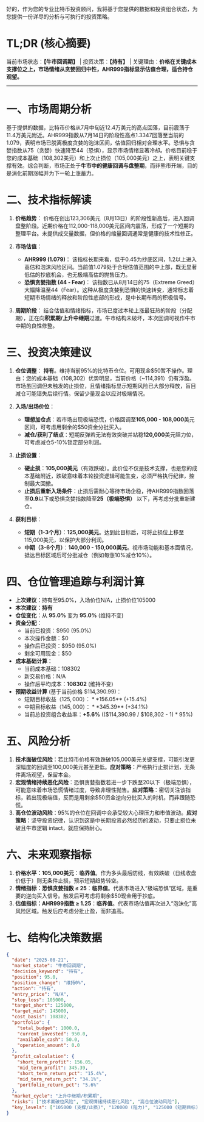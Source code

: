 好的，作为您的专业比特币投资顾问，我将基于您提供的数据和投资组合状态，为您提供一份详尽的分析与可执行的投资策略。

# TL;DR (核心摘要)

当前市场状态：**【牛市回调期】** | 投资决策：**【持有】** | 关键理由：**价格在关键成本支撑位之上，市场情绪从贪婪回归中性，AHR999指标显示估值合理，适合持仓观望。**

---

# 一、市场周期分析

基于提供的数据，比特币价格从7月中旬近12.4万美元的高点回落，目前震荡于11.4万美元附近。AHR999指数从7月14日的阶段性高点1.3347回落至当前的1.079，表明市场已脱离极度贪婪的泡沫区间，估值回归相对合理水平。恐惧与贪婪指数从75（贪婪）快速降至44（恐惧），显示市场情绪显著冷却。价格目前稳于您的成本基础（108,302美元）和上次止损位（105,000美元）之上，表明关键支撑有效。综合判断，市场正处于**牛市中的健康回调与盘整期**，而非熊市开端，目的是消化前期涨幅并为下一轮上涨蓄力。

# 二、技术指标解读

1.  **价格趋势**： 价格在创出123,306美元（8月13日）的阶段性新高后，进入回调盘整阶段。近期价格在112,000-118,000美元区间内震荡，形成了一个短期的整理平台。未提供成交量数据，但价格的缩量回调通常是健康的技术性修正。

2.  **市场估值**：
    *   **AHR999 (1.079)**： 该指标长期来看，低于0.45为抄底区间，1.2以上进入高估和泡沫风险区间。当前值1.079处于合理估值范围的中上部，既无显著低估的抄底机会，也无极端高估的抛售压力。
    *   **恐惧贪婪指数 (44 - Fear)**： 该指数已从8月14日的75（Extreme Greed）大幅降温至44（Fear）。这种从极度贪婪到恐惧的快速转变，通常标志着短期市场情绪的释放和阶段性底部的形成，是中长期布局的积极信号。

3.  **周期阶段**： 结合估值和情绪指标，市场已度过本轮上涨最狂热的阶段（分配期），正在向**积累期/上升中继期**过渡。牛市结构未破坏，本次回调可视作牛市中期的良性修整。

# 三、投资决策建议

1.  **仓位调整**： **持有**。维持当前95%的比特币仓位。可用现金$50暂不操作。理由：您的成本基础（108,302）优势明显，当前价格（~114,391）仍有浮盈。市场虽回调但未触发的止损位，且情绪指标显示短期风险已大部分释放，盲目减仓可能错失后续行情。保留少量现金以应对极端情况。

2.  **入场/出场价位**：
    *   **理想加仓点**：若市场出现极端恐慌，价格回调至**105,000 - 108,000**美元区间，可考虑用剩余的$50资金分批买入。
    *   **减仓/获利了结点**：短期反弹若无法有效突破并站稳**120,000**美元阻力位，可考虑减仓5-10%锁定部分利润。

3.  **止损设置**：
    *   **硬止损**：**105,000美元**（有效跌破）。此价位不仅是技术支撑，也是您的成本基础附近，跌破意味着本轮投资逻辑可能生变，必须严格执行纪律，控制最大回撤。
    *   **止损后重新入场条件**：止损后需耐心等待市场企稳，待AHR999指数回落至**0.9**以下或恐惧贪婪指数降至**25（极端恐惧）** 以下，再考虑分批重新建仓。

4.  **获利目标**：
    *   **短期（1-3个月）**：**125,000美元**。达到此目标后，可将止损位上移至115,000美元，以保护大部分利润。
    *   **中期（3-6个月）**：**140,000 - 150,000美元**。视市场动能和基本面情况，抵达目标区域后可分批减仓（例如每涨10%减仓10%）。

# 四、仓位管理追踪与利润计算

*   **上次建议**：持有至95.0%，入场价位N/A，止损价位105000
*   **本次建议**：**持有**
*   **仓位变化**：从 **95.0%** 变为 **95.0%** (维持不变)
*   **资金分配**：
    *   当前已投资：$950 (95.0%)
    *   本次操作金额：$0
    *   操作后已投资：$950 (95.0%)
    *   剩余可用现金：$50
*   **成本基础计算**：
    *   当前成本基础：108302
    *   新交易价格：N/A
    *   操作后平均成本：**108302** (维持不变)
*   **预期收益计算** (基于当前价格 $114,390.99)：
    *   短期目标收益（$125,000）：**$156.05** (+15.4%)
    *   中期目标收益（$145,000）：**$345.39** (+34.1%)
    *   当前总投资组合收益率：**+5.6%** (($114,390.99 / $108,302 - 1) * 95%)

# 五、风险分析

1.  **技术面破位风险**：若比特币价格有效跌破105,000美元关键支撑，可能引发更深幅度的回调至100,000美元甚至更低。**应对策略**：严格执行止损计划，无条件离场观望，保留本金。
2.  **宏观情绪持续恶化风险**：恐惧贪婪指数若进一步下跌至20以下（极端恐惧），可能意味着市场恐慌情绪过度，导致非理性抛售。**应对策略**：密切关注该指标，若出现极端值，反而是用剩余$50资金逆向分批买入的时机，而非跟随恐慌。
3.  **高仓位波动风险**：95%的仓位在回调中会承受较大心理压力和市值波动。**应对策略**：坚守投资纪律，认识到这是中长期投资必然经历的波动，只要止损位未破且牛市逻辑 intact，就应保持耐心。

# 六、未来观察指标

1.  **价格水平：105,000美元**：**临界值**。作为多头最后防线，有效跌破（日线收盘价低于）则无条件止损，预示短期趋势转空。
2.  **情绪指标：恐惧贪婪指数 ≤ 25**：**临界值**。代表市场进入“极端恐惧”区域，是重要的逆向买入信号。触发后可考虑将剩余$50现金用于抄底。
3.  **估值指标：AHR999指数 ≥ 1.25**：**临界值**。代表市场估值再次进入“泡沫化”高风险区域。触发后应考虑分批止盈，而非追高。

# 七、结构化决策数据

```json
{
  "date": "2025-08-21",
  "market_state": "牛市回调期",
  "decision_keyword": "持有",
  "position": 95.0,
  "position_change": "维持0%",
  "action": "持有",
  "entry_price": "N/A",
  "stop_loss": 105000,
  "target_short": 125000,
  "target_mid": 145000,
  "cost_basis": 108302,
  "portfolio": {
    "total_budget": 1000.0,
    "current_invested": 950.0,
    "available_cash": 50.0,
    "operation_amount": 0.0
  },
  "profit_calculation": {
    "short_term_profit": 156.05,
    "mid_term_profit": 345.39,
    "short_term_return_pct": "15.4%",
    "mid_term_return_pct": "34.1%",
    "portfolio_return_pct": "5.6%"
  },
  "market_cycle": "上升中继期/积累期",
  "risks": ["技术面破位风险", "宏观情绪持续恶化风险", "高仓位波动风险"],
  "key_levels": ["105000 (支撑/止损)", "120000 (阻力)", "125000 (短期目标)"]
}
```